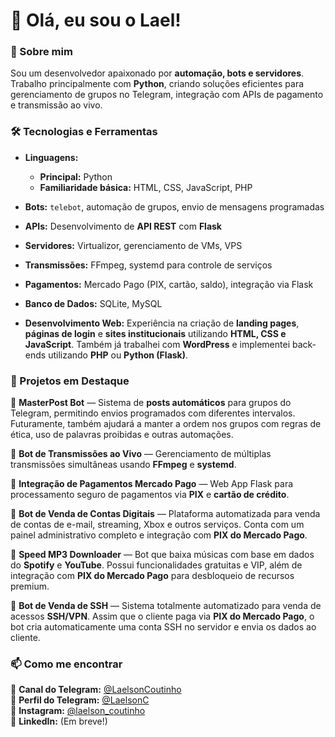 # 👋 Olá, eu sou o Lael!

### 🚀 Sobre mim

Sou um desenvolvedor apaixonado por **automação, bots e servidores**. Trabalho principalmente com **Python**, criando soluções eficientes para gerenciamento de grupos no Telegram, integração com APIs de pagamento e transmissão ao vivo.

### 🛠️ Tecnologias e Ferramentas

- **Linguagens:** 
  - **Principal:** Python
  - **Familiaridade básica:** HTML, CSS, JavaScript, PHP

- **Bots:** `telebot`, automação de grupos, envio de mensagens programadas
- **APIs:** Desenvolvimento de **API REST** com **Flask**
- **Servidores:** Virtualizor, gerenciamento de VMs, VPS
- **Transmissões:** FFmpeg, systemd para controle de serviços
- **Pagamentos:** Mercado Pago (PIX, cartão, saldo), integração via Flask
- **Banco de Dados:** SQLite, MySQL
- **Desenvolvimento Web:** Experiência na criação de **landing pages**, **páginas de login** e **sites institucionais** utilizando **HTML, CSS e JavaScript**. Também já trabalhei com **WordPress** e implementei back-ends utilizando **PHP** ou **Python (Flask)**.

### 💼 Projetos em Destaque

🔹 **MasterPost Bot** — Sistema de **posts automáticos** para grupos do Telegram, permitindo envios programados com diferentes intervalos. Futuramente, também ajudará a manter a ordem nos grupos com regras de ética, uso de palavras proibidas e outras automações.

🔹 **Bot de Transmissões ao Vivo** — Gerenciamento de múltiplas transmissões simultâneas usando **FFmpeg** e **systemd**.

🔹 **Integração de Pagamentos Mercado Pago** — Web App Flask para processamento seguro de pagamentos via **PIX** e **cartão de crédito**.

🔹 **Bot de Venda de Contas Digitais** — Plataforma automatizada para venda de contas de e-mail, streaming, Xbox e outros serviços. Conta com um painel administrativo completo e integração com **PIX do Mercado Pago**.

🔹 **Speed MP3 Downloader** — Bot que baixa músicas com base em dados do **Spotify** e **YouTube**. Possui funcionalidades gratuitas e VIP, além de integração com **PIX do Mercado Pago** para desbloqueio de recursos premium.

🔹 **Bot de Venda de SSH** — Sistema totalmente automatizado para venda de acessos **SSH/VPN**. Assim que o cliente paga via **PIX do Mercado Pago**, o bot cria automaticamente uma conta SSH no servidor e envia os dados ao cliente.

### 📫 Como me encontrar

🔹 **Canal do Telegram:** [@LaelsonCoutinho](https://t.me/LaelsonCoutinho)  
🔹 **Perfil do Telegram:** [@LaelsonC](https://t.me/LaelsonC)  
🔹 **Instagram:** [@laelson_coutinho](https://instagram.com/laelson_coutinho)  
🔹 **LinkedIn:** (Em breve!)
